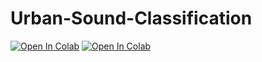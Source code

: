 # Urban-Sound-Classification

[![Open In Colab](https://colab.research.google.com/assets/colab-badge.svg)](https://github.com/flaviofuria/Urban-Sound-Classification/blob/main/RF_SVM_on_statistical_features.ipynb)
[![Open In Colab](https://colab.research.google.com/assets/colab-badge.svg)](https://github.com/flaviofuria/Urban-Sound-Classification/blob/main/CNN%20on%20mel-spectrogram%20images.ipynb)

